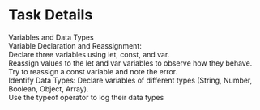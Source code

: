 # Task Details

<p>
Variables and Data Types<br>
Variable Declaration and Reassignment:<br>
Declare three variables using let, const, and var.<br>
Reassign values to the let and var variables to observe how they behave.
Try to reassign a const variable and note the error.<br>
Identify Data Types:
Declare variables of different types (String, Number, Boolean, Object, Array).<br>
Use the typeof operator to log their data types</p>
